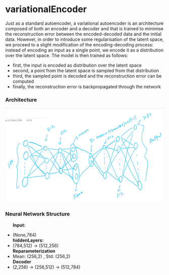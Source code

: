 # variationalEncoder

<p>Just as a standard autoencoder, a variational autoencoder is an architecture composed of both an encoder and a decoder and that is trained to minimise the reconstruction error between the encoded-decoded data and the initial data. However, in order to introduce some regularisation of the latent space, we proceed to a slight modification of the encoding-decoding process: instead of encoding an input as a single point, we encode it as a distribution over the latent space. The model is then trained as follows:</p>

<ul>
  
  <li>first, the input is encoded as distribution over the latent space</li>
  <li>second, a point from the latent space is sampled from that distribution</li>
  <li>third, the sampled point is decoded and the reconstruction error can be computed</li>
  <li>finally, the reconstruction error is backpropagated through the network</li>
</ul>
 
 <h3> Architecture </h3>
<img src="architecture.png" width="600" height="300" alt="Architecture"/>
<h3>Neural Network Structure</h3>
<ul>
  
  <b>Input: </b> <li>(None,784)</li>
  <b>hiddenLayers:</b><li>(784,512) -> (512,256)</li>
  <b> Reparameterization</b> <li>Mean: (256,2) , Std: (256,2)</li>
  <b> Decoder </b> <li>(2,256) -> (256,512) -> (512,784)</li>
</ul>

